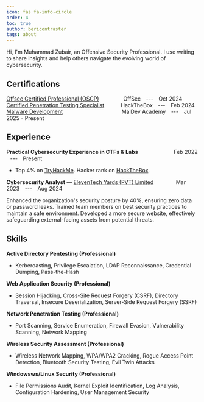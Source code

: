 ```yaml
---
icon: fas fa-info-circle
order: 4
toc: true
author: bericontraster
tags: about
---
```


Hi, I'm Muhammad Zubair, an Offensive Security Professional. I use writing to share insights and help others navigate the evolving world of cybersecurity.

## Certifications
[Offsec Certified Professional (OSCP)](https://www.credential.net/677f4c26-3f2b-4a12-9b14-dbb45565d6a8) <span style="margin-left: 40px;">  <span style="margin-left: 20px;"> OffSec <span style="margin-left: 10px;"> --- <span style="margin-left: 10px;"> Oct 2024  
[Certified Penetration Testing Specialist](https://drive.google.com/file/d/1lzzE9Nl5n3X-3bakAo_ObtXl9DG1DILa/view?usp=sharing) <span style="margin-left: 20px;">  <span style="margin-left: 20px;"> HackTheBox <span style="margin-left: 10px;"> --- <span style="margin-left: 10px;"> Feb 2024  
[Malware Development](https://maldevacademy.com/) <span style="margin-left: 151px;">  MalDev Academy <span style="margin-left: 10px;"> --- <span style="margin-left: 10px;"> Jul 2025 - Present  

## Experience

**Practical Cybersecurity Experience in CTFs & Labs** <span style="margin-left: 90px;"> Feb 2022 <span style="margin-left: 10px;"> --- <span style="margin-left: 10px;"> Present
- Top 4% on [TryHackMe](https://tryhackme.com/r/p/bericontraster). Hacker rank on [HackTheBox](https://app.hackthebox.com/profile/894352).

**Cybersecurity Analyst** — [ElevenTech Yards (PVT) Limited](https://11ventechyards.com/) <span style="margin-left: 55px;">  Mar 2023 <span style="margin-left: 10px;"> --- <span style="margin-left: 10px;"> Aug 2024


Enhanced the organization's security posture by 40%, ensuring zero data or password leaks. Trained team members on best security
practices to maintain a safe environment. Developed a more secure website, effectively safeguarding external-facing assets from
potential threats.

## Skills

**Active Directory Pentesting (Professional)**

- Kerberoasting, Privilege Escalation, LDAP Reconnaissance, Credential Dumping, Pass-the-Hash

**Web Application Security (Professional)**
- Session Hijacking, Cross-Site Request Forgery (CSRF), Directory Traversal, Insecure Deserialization, Server-Side Request Forgery (SSRF)

**Network Penetration Testing (Professional)**
- Port Scanning, Service Enumeration, Firewall Evasion, Vulnerability Scanning, Network Mapping

**Wireless Security Assessment (Professional)**
- Wireless Network Mapping, WPA/WPA2 Cracking, Rogue Access Point Detection, Bluetooth Security Testing, Evil Twin Attacks

**Windowsws/Linux Security (Professional)**
- File Permissions Audit, Kernel Exploit Identification, Log Analysis, Configuration Hardening, User Management Security